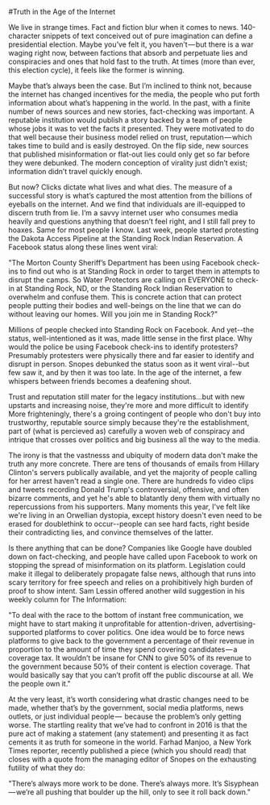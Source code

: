 #Truth in the Age of the Internet

  We live in strange times. Fact and fiction blur when it comes to news. 140-character snippets of text conceived out of pure imagination can define a presidential election. 
Maybe you’ve felt it, you haven’t — but there is a war waging right now, between factions that absorb and perpetuate lies and conspiracies and ones that hold fast to the truth. 
At times (more than ever, this election cycle), it feels like the former is winning.

  Maybe that’s always been the case. But I’m inclined to think not, because the internet has changed incentives for the media, 
the people who put forth information about what’s happening in the world. In the past, with a finite number of news sources and new stories, fact-checking was important.
A reputable institution would publish a story backed by a team of people whose jobs it was to vet the facts it presented. 
They were motivated to do that well because their business model relied on trust, reputation — which takes time to build and is easily destroyed. On the flip side, 
new sources that published misinformation or flat-out lies could only get so far before they were debunked. 
The modern conception of virality just didn’t exist; information didn’t travel quickly enough.

  But now? Clicks dictate what lives and what dies. The measure of a successful story is what’s captured the most attention from the billions of eyeballs on the internet. 
And we find that individuals are ill-equipped to discern truth from lie. I’m a savvy internet user who consumes media heavily and questions anything that doesn’t feel right, 
and I still fall prey to hoaxes. Same for most people I know. Last week, people started protesting the Dakota Access Pipeline at the Standing Rock Indian Reservation. 
A Facebook status along these lines went viral:

  "The Morton County Sheriff’s Department has been using Facebook check-ins to find out who is at 
  Standing Rock in order to target them in attempts to disrupt the camps. So Water Protectors are calling on 
  EVERYONE to check-in at Standing Rock, ND, or the Standing Rock Indian Reservation to overwhelm and confuse them. 
  This is concrete action that can protect people putting their bodies and well-beings on the line that we can do 
  without leaving our homes. Will you join me in Standing Rock?"

  Millions of people checked into Standing Rock on Facebook. And yet--the status, well-intentioned as it was, 
made little sense in the first place. Why would the police be using Facebook check-ins to identify protesters? 
Presumably protesters were physically there and far easier to identify and disrupt in person.
Snopes debunked the status soon as it went viral--but few saw it, and by then it was too late. 
In the age of the internet, a few whispers between friends becomes a deafening shout. 

  Trust and reputation still mater for the legacy institutions...but with new upstarts and increasing noise,
they're more and more difficult to identify More frighteningly, there's a groing contingent of people
who don't buy into trustworthy, reputable source simply because they're the establishment, part of 
(what is percieved as) carefully a woven web of conspiracy and intrique that crosses over politics and 
big business all the way to the media.

  The irony is that the vastnesss and ubiquity of modern data don't make the truth any more concrete. 
There are tens of thousands of emails from Hillary Clinton's servers publically available, and yet the majority 
of people calling for her arrest haven't read a single one. There are hundreds fo video clips and tweets 
recording Donald Trump's controversial, offensive, and often bizarre comments, and yet he's able to blatantly deny
them with virtually no repercussions from his supporters. Many moments this year, I've felt like we're living in 
an Orwellian dystopia, except history doesn't even need to be erased for doublethink to occur--people can see
hard facts, right beside their contradicting lies, and convince themselves of the latter.

  Is there anything that can be done? Companies like Google have doubled down on fact-checking, 
and people have called upon Facebook to work on stopping the spread of misinformation on its platform. 
Legislation could make it illegal to deliberately propagate false news, although that runs into scary 
territory for free speech and relies on a prohibitively high burden of proof to show intent. 
Sam Lessin offered another wild suggestion in his weekly column for The Information:
  
  "To deal with the race to the bottom of instant free communication, we might have to start making it 
  unprofitable for attention-driven, advertising-supported platforms to cover politics. 
  One idea would be to force news platforms to give back to the government a percentage of their revenue in 
  proportion to the amount of time they spend covering candidates — a coverage tax. 
  It wouldn’t be insane for CNN to give 50% of its revenue to the government because 50% of their 
  content is election coverage. That would basically say that you can’t profit off the public discourse at all. 
  We the people own it."

  At the very least, it’s worth considering what drastic changes need to be made, 
whether that’s by the government, social media platforms, news outlets, or just individual people — 
because the problem’s only getting worse. The startling reality that we’ve had to confront in 2016 is that 
the pure act of making a statement (any statement) and presenting it as fact cements it as 
truth for someone in the world. Farhad Manjoo, a New York Times reporter, recently published a piece
(which you should read) that closes with a quote from the managing editor of Snopes on the exhausting 
futility of what they do:
  
  "There’s always more work to be done. There’s always more. It’s Sisyphean — we’re all pushing that boulder up the hill,
  only to see it roll back down."
  


